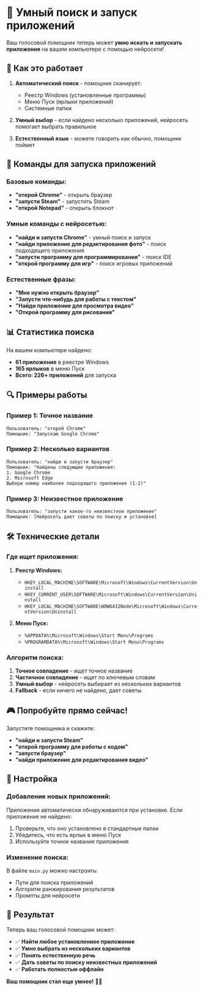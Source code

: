 # 🚀 Умный поиск и запуск приложений

Ваш голосовой помощник теперь может **умно искать и запускать приложения** на вашем компьютере с помощью нейросети!

## 🧠 Как это работает

1. **Автоматический поиск** - помощник сканирует:
   - Реестр Windows (установленные программы)
   - Меню Пуск (ярлыки приложений)
   - Системные папки

2. **Умный выбор** - если найдено несколько приложений, нейросеть помогает выбрать правильное

3. **Естественный язык** - можете говорить как обычно, помощник поймет

## 🎯 Команды для запуска приложений

### Базовые команды:
- **"открой Chrome"** - открыть браузер
- **"запусти Steam"** - запустить Steam
- **"открой Notepad"** - открыть блокнот

### Умные команды с нейросетью:
- **"найди и запусти Chrome"** - умный поиск и запуск
- **"найди приложение для редактирования фото"** - поиск подходящего приложения
- **"запусти программу для программирования"** - поиск IDE
- **"открой программу для игр"** - поиск игровых приложений

### Естественные фразы:
- **"Мне нужно открыть браузер"**
- **"Запусти что-нибудь для работы с текстом"**
- **"Найди приложение для просмотра видео"**
- **"Открой программу для рисования"**

## 📊 Статистика поиска

На вашем компьютере найдено:
- **61 приложение** в реестре Windows
- **165 ярлыков** в меню Пуск
- **Всего: 226+ приложений** для запуска

## 🔍 Примеры работы

### Пример 1: Точное название
```
Пользователь: "открой Chrome"
Помощник: "Запускаю Google Chrome"
```

### Пример 2: Несколько вариантов
```
Пользователь: "найди и запусти браузер"
Помощник: "Найдены следующие приложения:
1. Google Chrome
2. Microsoft Edge
Выбери номер наиболее подходящего приложения (1-2)"
```

### Пример 3: Неизвестное приложение
```
Пользователь: "запусти какое-то неизвестное приложение"
Помощник: [Нейросеть дает советы по поиску и установке]
```

## 🛠️ Технические детали

### Где ищет приложения:
1. **Реестр Windows:**
   - `HKEY_LOCAL_MACHINE\SOFTWARE\Microsoft\Windows\CurrentVersion\Uninstall`
   - `HKEY_CURRENT_USER\SOFTWARE\Microsoft\Windows\CurrentVersion\Uninstall`
   - `HKEY_LOCAL_MACHINE\SOFTWARE\WOW6432Node\Microsoft\Windows\CurrentVersion\Uninstall`

2. **Меню Пуск:**
   - `%APPDATA%\Microsoft\Windows\Start Menu\Programs`
   - `%PROGRAMDATA%\Microsoft\Windows\Start Menu\Programs`

### Алгоритм поиска:
1. **Точное совпадение** - ищет точное название
2. **Частичное совпадение** - ищет по ключевым словам
3. **Умный выбор** - нейросеть выбирает из нескольких вариантов
4. **Fallback** - если ничего не найдено, дает советы

## 🎮 Попробуйте прямо сейчас!

Запустите помощника и скажите:
- **"найди и запусти Steam"**
- **"открой программу для работы с кодом"**
- **"запусти браузер"**
- **"найди приложение для редактирования видео"**

## 🔧 Настройка

### Добавление новых приложений:
Приложения автоматически обнаруживаются при установке. Если приложение не найдено:
1. Проверьте, что оно установлено в стандартные папки
2. Убедитесь, что есть ярлык в меню Пуск
3. Используйте точное название приложения

### Изменение поиска:
В файле `main.py` можно настроить:
- Пути для поиска приложений
- Алгоритм ранжирования результатов
- Промпты для нейросети

## 🎉 Результат

Теперь ваш голосовой помощник может:
- ✅ **Найти любое установленное приложение**
- ✅ **Умно выбрать из нескольких вариантов**
- ✅ **Понять естественную речь**
- ✅ **Дать советы по поиску неизвестных приложений**
- ✅ **Работать полностью оффлайн**

**Ваш помощник стал еще умнее!** 🧠✨
